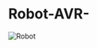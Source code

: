 # Robot-AVR-
![Robot](https://user-images.githubusercontent.com/78168331/205703245-69bf00c2-d496-48de-85f7-3e5779321b09.png)
